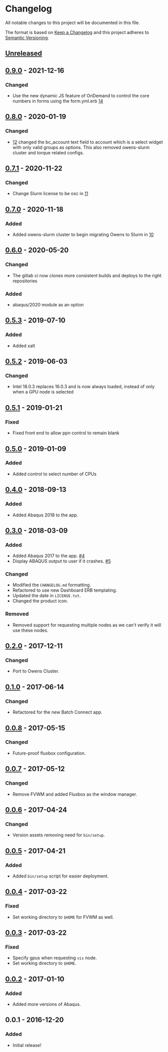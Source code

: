 # Changelog
All notable changes to this project will be documented in this file.

The format is based on [Keep a Changelog](http://keepachangelog.com/en/1.0.0/)
and this project adheres to [Semantic Versioning](http://semver.org/spec/v2.0.0.html).

## [Unreleased]
## [0.9.0] - 2021-12-16
### Changed
- Use the new dynamic JS feature of OnDemand to control the core numbers in forms using the form.yml.erb
  [14](https://github.com/OSC/bc_osc_abaqus/pull/14)

## [0.8.0] - 2020-01-19
### Changed
- [12](https://github.com/OSC/bc_osc_abaqus/pull/12) changed the bc_account text field
  to account which is a select widget with only valid groups as options. This also removed
  owens-slurm cluster and torque related configs.

## [0.7.1] - 2020-11-22
### Changed
- Change Slurm license to be osc in
  [11](https://github.com/OSC/bc_osc_abaqus/pull/11)

## [0.7.0] - 2020-11-18
### Added
- Added owens-slurm cluster to begin migrating Owens to Slurm in
  [10](https://github.com/OSC/bc_osc_abaqus/pull/10)

## [0.6.0] - 2020-05-20
### Changed
- The gitlab ci now clones more consistent builds and deploys to the right repositories

### Added
- abaqus/2020 module as an option

## [0.5.3] - 2019-07-10
### Added
- Added xalt

## [0.5.2] - 2019-06-03
### Changed
- Intel 18.0.3 replaces 16.0.3 and is now always loaded, instead of only when a GPU node is selected

## [0.5.1] - 2019-01-21
### Fixed
- Fixed front end to allow ppn control to remain blank

## [0.5.0] - 2019-01-09
### Added
- Added control to select number of CPUs

## [0.4.0] - 2018-09-13
### Added
- Added Abaqus 2018 to the app.

## [0.3.0] - 2018-03-09
### Added
- Added Abaqus 2017 to the app.
  [#4](https://github.com/OSC/bc_osc_abaqus/issues/4)
- Display ABAQUS output to user if it crashes.
  [#5](https://github.com/OSC/bc_osc_abaqus/issues/5)

### Changed
- Modified the `CHANGELOG.md` formatting.
- Refactored to use new Dashboard ERB templating.
- Updated the date in `LICENSE.txt`.
- Changed the product icon.

### Removed
- Removed support for requesting multiple nodes as we can't verify it will use
  these nodes.

## [0.2.0] - 2017-12-11
### Changed
- Port to Owens Cluster.

## [0.1.0] - 2017-06-14
### Changed
- Refactored for the new Batch Connect app.

## [0.0.8] - 2017-05-15
### Changed
- Future-proof fluxbox configuration.

## [0.0.7] - 2017-05-12
### Changed
- Remove FVWM and added Fluxbox as the window manager.

## [0.0.6] - 2017-04-24
### Changed
- Version assets removing need for `bin/setup`.

## [0.0.5] - 2017-04-21
### Added
- Added `bin/setup` script for easier deployment.

## [0.0.4] - 2017-03-22
### Fixed
- Set working directory to `$HOME` for FVWM as well.

## [0.0.3] - 2017-03-22
### Fixed
- Specify gpus when requesting `vis` node.
- Set working directory to `$HOME`.

## [0.0.2] - 2017-01-10
### Added
- Added more versions of Abaqus.

## 0.0.1 - 2016-12-20
### Added
- Initial release!

[Unreleased]: https://github.com/OSC/bc_osc_abaqus/compare/v0.9.0...HEAD
[0.9.0]: https://github.com/OSC/bc_osc_abaqus/compare/v0.8.0...v0.9.0
[0.8.0]: https://github.com/OSC/bc_osc_abaqus/compare/v0.7.1...v0.8.0
[0.7.1]: https://github.com/OSC/bc_osc_abaqus/compare/v0.7.0...v0.7.1
[0.7.0]: https://github.com/OSC/bc_osc_abaqus/compare/v0.6.0...v0.7.0
[0.6.0]: https://github.com/OSC/bc_osc_abaqus/compare/v0.5.3...v0.6.0
[0.5.3]: https://github.com/OSC/bc_osc_abaqus/compare/v0.5.2...v0.5.3
[0.5.2]: https://github.com/OSC/bc_osc_abaqus/compare/v0.5.1...v0.5.2
[0.5.1]: https://github.com/OSC/bc_osc_abaqus/compare/v0.5.0...v0.5.1
[0.5.0]: https://github.com/OSC/bc_osc_abaqus/compare/v0.4.0...v0.5.0
[0.4.0]: https://github.com/OSC/bc_osc_abaqus/compare/v0.3.0...v0.4.0
[0.3.0]: https://github.com/OSC/bc_osc_abaqus/compare/v0.2.0...v0.3.0
[0.2.0]: https://github.com/OSC/bc_osc_abaqus/compare/v0.1.0...v0.2.0
[0.1.0]: https://github.com/OSC/bc_osc_abaqus/compare/v0.0.8...v0.1.0
[0.0.8]: https://github.com/OSC/bc_osc_abaqus/compare/v0.0.7...v0.0.8
[0.0.7]: https://github.com/OSC/bc_osc_abaqus/compare/v0.0.6...v0.0.7
[0.0.6]: https://github.com/OSC/bc_osc_abaqus/compare/v0.0.5...v0.0.6
[0.0.5]: https://github.com/OSC/bc_osc_abaqus/compare/v0.0.4...v0.0.5
[0.0.4]: https://github.com/OSC/bc_osc_abaqus/compare/v0.0.3...v0.0.4
[0.0.3]: https://github.com/OSC/bc_osc_abaqus/compare/v0.0.2...v0.0.3
[0.0.2]: https://github.com/OSC/bc_osc_abaqus/compare/v0.0.1...v0.0.2
